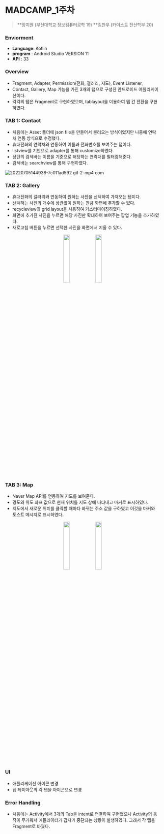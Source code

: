 # **MADCAMP_1주차**
> **장지원 (부산대학교 정보컴퓨터공학 19) 
> **김찬우 (카이스트 전산학부 20)


### **Enviorment**
- **Language**: Kotlin
- **program** : Android Studio VERSION 11 
- **API** : 33

### **Overview**
- Fragment, Adapter, Permission(전화, 갤러리, 지도), Event Listener, 
- Contact, Gallery, Map 기능을 가진 3개의 탭으로 구성된 안드로이드 어플리케이션이다.   
- 각각의 탭은 Fragment로 구현하였으며, tablayout을 이용하여 탭 간 전환을 구현하였다.

### **TAB 1: Contact**
- 처음에는 Asset 폴더에 json file을 만들어서 불러오는 방식이었지만 나중에 연락처 연동 방식으로 수정했다.
- 휴대전화의 연락처와 연동하여 이름과 전화번호를 보여주는 탭이다.
- listview를 기반으로 adapter를 통해 customize하였다.
- 상단의 검색바는 이름을 기준으로 해당하는 연락처를 필터링해준다.
- 검색바는 searchview를 통해 구현하였다.

![20220705144938-7c011ad592 gif-2-mp4 com](https://user-images.githubusercontent.com/83392219/177321506-c55ae5db-56a1-4e8e-bfca-0e3e89a9ac55.gif)


### **TAB 2: Gallery**
- 휴대전화의 갤러리와 연동하여 원하는 사진을 선택하여 가져오는 탭이다.
- 선택하는 사진의 개수에 상관없이 원하는 만큼 화면에 추가할 수 있다.
- recycleview의 grid layout을 사용하여 커스터마이징하였다.
- 화면에 추가된 사진을 누르면 해당 사진만 확대하여 보여주는 팝업 기능을 추가하였다.
- 새로고침 버튼을 누르면 선택한 사진을 화면에서 지울 수 있다.

<p align="center">
  <img src="https://user-images.githubusercontent.com/83392219/177326246-14d4d2af-9b66-45ba-bd60-0f8d8b8fc619.jpg" width="20%" height="20%">
  <img src="https://user-images.githubusercontent.com/83392219/177326303-0b201b23-9e58-450c-8a34-b87a5cf72c15.jpg" width="20%" height="20%">
</p>




### **TAB 3: Map**
- Naver Map API를 연동하여 지도를 보여준다.
- 경도와 위도 좌표 값으로 현재 위치를 지도 상에 나타내고 마커로 표시하였다.
- 지도에서 새로운 위치를 클릭할 때마다 바뀌는 주소 값을 구하였고 이것을 마커와 토스트 메시지로 표시하였다.

<p align="center">
  <img src="https://user-images.githubusercontent.com/83392219/177326420-a48e0175-703e-40a4-818c-84b24136d7f7.jpg" width="20%" height="20%">
  <img src="https://user-images.githubusercontent.com/83392219/177326452-f0892040-1adb-453b-9e43-75a1991e3782.jpg" width="20%" height="20%">
</p>


### **UI** ###
- 애플리케이션 아이콘 변경
- 탭 레이아웃의 각 탭을 아이콘으로 변경



### **Error Handling** ###
- 처음에는 Activity에서 3개의 Tab을 intent로 연결하여 구현했으나 Activity의 동작이 무거워서 애뮬레이터가 갑자기 중단되는 상황이 발생하였다. 그래서 각 탭을 Fragment로 바꿨다.
 
